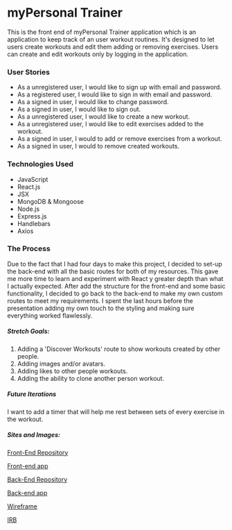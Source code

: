 # myPersonal Trainer

This is the front end of myPersonal Trainer application which is an application to keep track of an user workout routines. It's designed to let users create workouts and edit them adding or removing exercises. Users can create and edit workouts only by logging in the application.

### User Stories
- As a unregistered user, I would like to sign up with email and password.
- As a registered user, I would like to sign in with email and password.
- As a signed in user, I would like to change password.
- As a signed in user, I would like to sign out.
- As a unregistered user, I would like to create a new workout.
- As a unregistered user, I would like to edit exercises added to the workout.
- As a signed in user, I would to add or remove exercises from a workout.
- As a signed in user, I would to remove created workouts.

### Technologies Used
- JavaScript
- React.js
- JSX
- MongoDB & Mongoose
- Node.js
- Express.js
- Handlebars
- Axios

### The Process

Due to the fact that I had four days to make this project, I decided to set-up the back-end with all the basic routes for both of my resources. This gave me more time to learn and experiment with React y greater depth than what I actually expected. After add the structure for the front-end and some basic functionality, I decided to go back to the back-end to make my own custom routes to meet my requirements. I spent the last hours before the presentation adding my own touch to the styling and making sure everything worked flawlessly.

##### Stretch Goals:
1. Adding a 'Discover Workouts' route to show workouts created by other people.
2. Adding images and/or avatars.
3. Adding likes to other people workouts.
4. Adding the ability to clone another person workout.

##### Future Iterations
I want to add a timer that will help me rest between sets of every exercise in the workout.

##### Sites and Images:

[Front-End Repository](https://github.com/kevinrosario/myPersonal-Trainer-Client)

[Front-end app](https://kevinrosario.github.io/myPersonal-Trainer-Client/)

[Back-End Repository](https://github.com/kevinrosario/myPersonal-Trainer-API)

[Back-end app](https://mypersonal-trainer.herokuapp.com/)

[Wireframe](https://imgur.com/p2kaWSt)

[IRB](https://imgur.com/wDuDf0O)
